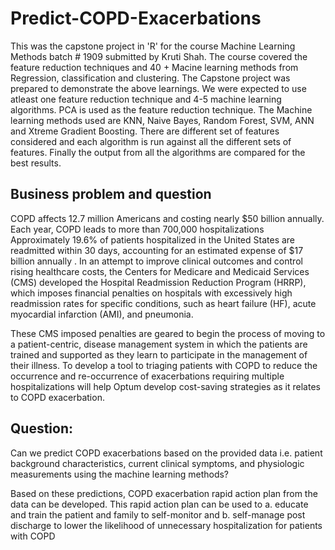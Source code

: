 # Predict-COPD-Exacerbations
This was the capstone project in 'R' for the course Machine Learning Methods batch # 1909 submitted by Kruti Shah.
The course covered the feature reduction techniques and 40 + Macine learning methods from Regression, classification and clustering. The Capstone project was prepared to demonstrate the above learnings. We were expected to use atleast one feature reduction technique and 4-5 machine learning algorithms. PCA is used as the feature reduction technique. The Machine learning methods used are KNN, Naive Bayes, Random Forest, SVM, ANN and Xtreme Gradient Boosting. There are different set of features considered and each algorithm is run against all the different sets of features. Finally the output from all the algorithms are compared for the best results.

## Business problem and question
 COPD affects 12.7 million Americans and costing nearly $50 billion annually. Each year, COPD leads to more than 700,000 hospitalizations
Approximately 19.6% of patients hospitalized in the United States are
readmitted within 30 days, accounting for an estimated expense of $17 billion annually . In an attempt to improve clinical outcomes and control rising healthcare costs, the Centers for Medicare and Medicaid Services (CMS) developed the Hospital Readmission Reduction Program
(HRRP), which imposes financial penalties on hospitals with excessively high readmission rates for specific conditions, such as heart failure (HF), acute myocardial infarction (AMI), and pneumonia.

 These CMS imposed penalties are geared to begin the process of moving to a patient-centric, disease management system in which the patients are trained and supported as they learn to participate in the management of their illness. To develop a tool to triaging patients with COPD to reduce the occurrence and re-occurrence of exacerbations requiring multiple hospitalizations will help Optum develop cost-saving strategies as it relates to COPD exacerbation.  

## Question: 
Can we predict COPD exacerbations based on the provided data i.e. patient background characteristics, current clinical symptoms, and physiologic measurements using the machine learning methods? 

Based on these predictions, COPD exacerbation rapid action plan from the data can be developed.
This rapid action plan can be used to 
a.	educate and train the patient and family to self-monitor and 
b.	self-manage post discharge to lower the likelihood of unnecessary hospitalization for patients with COPD 
